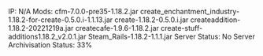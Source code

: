 IP: N/A 
Mods: 
cfm-7.0.0-pre35-1.18.2.jar
create_enchantment_industry-1.18.2-for-create-0.5.0.i-1.1.13.jar
create-1.18.2-0.5.0.i.jar
createaddition-1.18.2-20221219a.jar
createcafe-1.9.6-1.18.2.jar
create-stuff-additions1.18.2_v2.0.1.jar
Steam_Rails-1.18.2-1.1.1.jar
Server Status: No Server 
Archivisation Status: 33%
